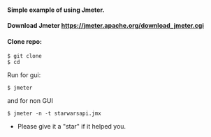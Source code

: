 #### Simple example of using Jmeter.
#### Download Jmeter https://jmeter.apache.org/download_jmeter.cgi
#### Clone repo:
```
$ git clone 
$ cd 
```
Run for gui:
```
$ jmeter
```
and for non GUI 
```
$ jmeter -n -t starwarsapi.jmx
```
* Please give it a "star" if it helped you.
